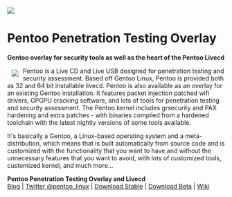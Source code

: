 <a href="http://pentoo.ch"><img src="https://github.com/pentoo/pentoo-overlay/wiki/images/pentoo1.png"></a>
# Pentoo Penetration Testing Overlay

**Gentoo overlay for security tools as well as the heart of the Pentoo Livecd**


<a href="http://pentoo.ch"><img src="https://avatars0.githubusercontent.com/u/6411603?v=3&s=200" align="left" hspace="10" vspace="6"></a>
Pentoo is a Live CD and Live USB designed for penetration testing and security assessment. Based off Gentoo Linux, Pentoo is provided both as 32 and 64 bit installable livecd. Pentoo is also available as an overlay for an existing Gentoo installation. It features packet injection patched wifi drivers, GPGPU cracking software, and lots of tools for penetration testing and security assessment. The Pentoo kernel includes grsecurity and PAX hardening and extra patches - with binaries compiled from a hardened toolchain with the latest nightly versions of some tools available. 

It's basically a Gentoo, a Linux-based operating system and a meta-distribution, which means that is built automatically from source code and is customized with the functionality that you want to have and without the unnecessary features that you want to avoid, with lots of customized tools, customized kernel, and much more...



**Pentoo Penetration Testing Overlay and Livecd**  
[Blog](http://pentoo.blogspot.com) | [Twitter @pentoo_linux](https://twitter.com/pentoo_linux) | [Download Stable](https://pentoo.ch/isos/) | [Download Beta](https://pentoo.ch/isos/Beta/) | [Wiki](https://github.com/pentoo/pentoo-overlay/wiki)
